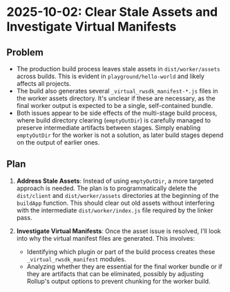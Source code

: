 # 2025-10-02: Clear Stale Assets and Investigate Virtual Manifests

## Problem

- The production build process leaves stale assets in `dist/worker/assets` across builds. This is evident in `playground/hello-world` and likely affects all projects.
- The build also generates several `_virtual_rwsdk_manifest-*.js` files in the worker assets directory. It's unclear if these are necessary, as the final worker output is expected to be a single, self-contained bundle.
- Both issues appear to be side effects of the multi-stage build process, where build directory clearing (`emptyOutDir`) is carefully managed to preserve intermediate artifacts between stages. Simply enabling `emptyOutDir` for the worker is not a solution, as later build stages depend on the output of earlier ones.

## Plan

1.  **Address Stale Assets**: Instead of using `emptyOutDir`, a more targeted approach is needed. The plan is to programmatically delete the `dist/client` and `dist/worker/assets` directories at the beginning of the `buildApp` function. This should clear out old assets without interfering with the intermediate `dist/worker/index.js` file required by the linker pass.

2.  **Investigate Virtual Manifests**: Once the asset issue is resolved, I'll look into why the virtual manifest files are generated. This involves:
    -   Identifying which plugin or part of the build process creates these `_virtual_rwsdk_manifest` modules.
    -   Analyzing whether they are essential for the final worker bundle or if they are artifacts that can be eliminated, possibly by adjusting Rollup's output options to prevent chunking for the worker build.
